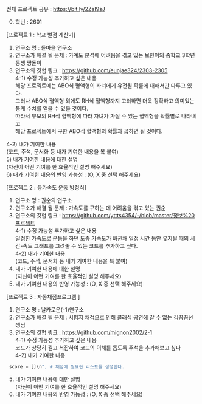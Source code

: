 전체 프로젝트 공유 : https://bit.ly/2ZaI9sJ

0. 학번 : 2601

[프로젝트 1 : 학교 벌점 계산기] <br>
1) 연구소 명 : 돌마을 연구소 <br>
2) 연구소가 해결 될 문제 : 가계도 분석에 어려움을 겪고 있는 보현이의 중학교 3학년 동생 짱돌이 <br>
3) 연구소의 깃헙 링크 : https://github.com/eunjae324/2303-2305 <br>
4-1) 수정 가능성 추가하고 싶은 내용 <br>
해당 프로젝트에는 ABO식 혈액형이 자녀에게 유전될 확률에 대해서만 다루고 있다. <br>
그러나 ABO식 혈액형 외에도 RH식 혈액형까지 고러하면 더욱 정확하고 의미있는 통계 수치를 얻을 수 있을 것이다.<br>
따라서 부모의 RH식 혈액형에 따라 자녀가 가질 수 있는 혈액형을 확률별로 나타내고 <br>
해당 프로젝트에서 구한 ABO식 혈액형의 확률과 곱하면 될 것이다.

4-2) 내가 기여한 내용 <br>
(코드, 주석, 문서화 등 내가 기여한 내용을 복 붙여) <br>
5) 내가 기여한 내용에 대한 설명 <br>
(자신이 어떤 기여를 한 효율적인 설명 해주세요) <br>
6) 내가 기여한 내용의 반영 가능성 : (O, X 중 선택 해주세요) <br>

[프로젝트 2 : 등가속도 운동 방정식] <br>
1) 연구소 명 : 권순의 연구소 <br> 
2) 연구소가 해결 될 문제 : 가속도를 구하는 데 어려움을 겪고 있는 권순 <br>
3) 연구소의 깃헙 링크 : https://github.com/yttts4354/-/blob/master/정보%20프로젝트 <br>
4-1) 수정 가능성 추가하고 싶은 내용 <br>
일정한 가속도로 운동을 하던 도중 가속도가 바뀐채 일정 시간 동안 유지될 때의 시간-속도 그래프를 
그려줄 수 있는 코드를 추가하고 싶다. <br>
4-2) 내가 기여한 내용 <br>
(코드, 주석, 문서화 등 내가 기여한 내용을 복 붙여) <br>
5) 내가 기여한 내용에 대한 설명 <br>
(자신이 어떤 기여를 한 효율적인 설명 해주세요) <br>
6) 내가 기여한 내용의 반영 가능성 : (O, X 중 선택 해주세요) <br>

[프로젝트 3 : 자동채점프로그램 ] <br>
1) 연구소 명 : 날카로운(-1)연구소 <br>
2) 연구소가 해결 될 문제 : 시험지 채점으로 인해 클래식 공연에 갈 수 없는 김꼼꼼선생님 <br>
3) 연구소의 깃헙 링크 : https://github.com/mignon2002/2-1 <br>
4-1) 수정 가능성 추가하고 싶은 내용 <br>
코드가 상당히 길고 복잡하여 코드의 이해를 돕도록 주석을 추가해보고 싶다 <br>
4-2) 내가 기여한 내용 <br>
```python
 score = []\n", # 채점에 필요한 리스트를 생성한다. 
```
5) 내가 기여한 내용에 대한 설명 <br>
(자신이 어떤 기여를 한 효율적인 설명 해주세요) <br>
6) 내가 기여한 내용의 반영 가능성 : (O, X 중 선택 해주세요) <br>

